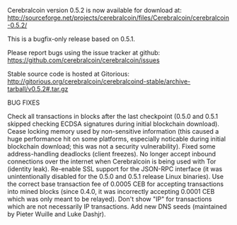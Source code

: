 Cerebralcoin version 0.5.2 is now available for download at:
http://sourceforge.net/projects/cerebralcoin/files/Cerebralcoin/cerebralcoin-0.5.2/

This is a bugfix-only release based on 0.5.1.

Please report bugs using the issue tracker at github:
https://github.com/cerebralcoin/cerebralcoin/issues

Stable source code is hosted at Gitorious:
http://gitorious.org/cerebralcoin/cerebralcoind-stable/archive-tarball/v0.5.2#.tar.gz

BUG FIXES

Check all transactions in blocks after the last checkpoint (0.5.0 and 0.5.1 skipped checking ECDSA signatures during initial blockchain download).
Cease locking memory used by non-sensitive information (this caused a huge performance hit on some platforms, especially noticable during initial blockchain download; this was
not a security vulnerability).
Fixed some address-handling deadlocks (client freezes).
No longer accept inbound connections over the internet when Cerebralcoin is being used with Tor (identity leak).
Re-enable SSL support for the JSON-RPC interface (it was unintentionally disabled for the 0.5.0 and 0.5.1 release Linux binaries).
Use the correct base transaction fee of 0.0005 CEB for accepting transactions into mined blocks (since 0.4.0, it was incorrectly accepting 0.0001 CEB which was only meant to be relayed).
Don't show "IP" for transactions which are not necessarily IP transactions.
Add new DNS seeds (maintained by Pieter Wuille and Luke Dashjr).

